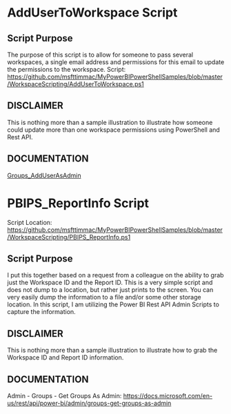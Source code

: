 
# AddUserToWorkspace Script
## Script Purpose
The purpose of this script is to allow for someone to pass several workspaces, a single email address and permissions for this email to update the permissions to the workspace.
Script: https://github.com/msfttimmac/MyPowerBIPowerShellSamples/blob/master/WorkspaceScripting/AddUserToWorkspace.ps1

## DISCLAIMER
This is nothing more than a sample illustration to illustrate how someone could update more than one workspace permissions using PowerShell and Rest API.


## DOCUMENTATION
[Groups_AddUserAsAdmin](https://docs.microsoft.com/en-us/rest/api/power-bi/admin/groups_adduserasadmin)


# PBIPS_ReportInfo Script
Script Location: https://github.com/msfttimmac/MyPowerBIPowerShellSamples/blob/master/WorkspaceScripting/PBIPS_ReportInfo.ps1
## Script Purpose
I put this together based on a request from a colleague on the ability to grab just the Workspace ID and the Report ID.  This is a very simple script and does not dump to a location, but rather just prints to the screen.  You can very easily dump the information to a file and/or some other storage location. In this script, I am utilizing the Power BI Rest API Admin Scripts to capture the information. 

## DISCLAIMER
This is nothing more than a sample illustration to illustrate how to grab the Workspace ID and Report ID information. 

## DOCUMENTATION
Admin - Groups - Get Groups As Admin: https://docs.microsoft.com/en-us/rest/api/power-bi/admin/groups-get-groups-as-admin

